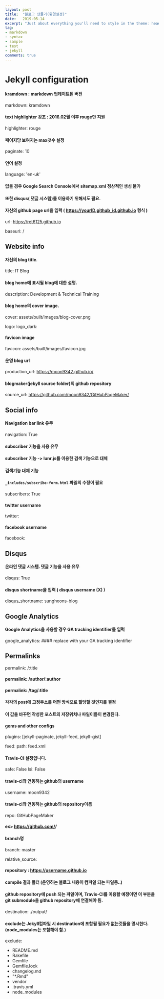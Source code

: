 ```yaml
---
layout: post
title:  "블로그 만들기(환경설정)"
date:   2019-05-14
excerpt: "Just about everything you'll need to style in the theme: headings, paragraphs, blockquotes, tables, code blocks, and more."
tag:
- markdown 
- syntax
- sample
- test
- jekyll
comments: true
---
```


# Jekyll configuration

#### kramdown : markdown 업데이트된 버전
markdown: kramdown

#### text highlighter 강조 : 2016.02월 이후 rouge만 지원
highlighter: rouge

#### 페이지당 보여지는 max갯수 설정
paginate: 10

#### 언어 설정
language: 'en-uk'

#### 없을 경우 Google Search Console에서 sitemap.xml 정상적인 생성 불가
#### 또한 disqus( 댓글 시스템)를 이용하기 위해서도 필요.
#### 자신의 github page url을 입력 ( https://yourID.github_id.github.io 형식 )
url: https://ret6125.github.io


baseurl: /

## Website info
#### 자신의 blog title.
title: IT Blog

#### blog home에 표시될 blog에 대한 설명.
description: Development & Technical Training

#### blog home의 cover image.
cover: assets/built/images/blog-cover.png


logo:
logo_dark:

#### favicon image
favicon: assets/built/images/favicon.jpg

#### 운영 blog url
production_url: https://moon9342.github.io/

#### blogmaker(jekyll source folder)의 github repository
source_url: https://github.com/moon9342/GitHubPageMaker/


## Social info
#### Navigation bar link 유무
navigation: True

#### subscriber 기능을 사용 유무
#### subscriber 기능 -> lunr.js를 이용한 검색 기능으로 대체
#### 검색기능 대체 기능
#### `_includes/subscribe-form.html` 파일의 수정이 필요
subscribers: True

#### twitter username
twitter:
#### facebook username
facebook:


## Disqus
#### 온라인 댓글 시스템. 댓글 기능을 사용 유무
disqus: True
#### disqus shortname을 입력 ( disqus username (X) )
disqus_shortname: sunghoons-blog


## Google Analytics
#### Google Analytics을 사용할 경우 GA tracking identifier를 입력
google_analytics:  #### replace with your GA tracking identifier


## Permalinks
permalink: /:title
#### permalink: /author/:author
#### permalink: /tag/:title
#### 각각의 post에 고정주소를 어떤 방식으로 할당할 것인지를 결정
#### 이 값을 바꾸면 작성한 포스트의 저장위치나 파일이름이 변경된다.

#### gems and other configs
plugins: [jekyll-paginate, jekyll-feed, jekyll-gist]

feed:
  path: feed.xml

#### Travis-CI 설정입니다.
safe: False
lsi: False

#### travis-ci와 연동하는 github의 username
username: moon9342
#### travis-ci와 연동하는 github의 repository이름
repo: GitHubPageMaker
#### ex> https://github.com/<username>/<repository>

#### branch명
branch: master


relative_source: 

#### repository : https://username.github.io
#### compile 결과 폴더 (운영하는 블로그 내용이 컴파일 되는 파일등..)
#### github repository에 push 되는 파일이며, Travis-CI를 이용할 예정이면 이 부분을 git submodule을 github repository에 연결해야 됨.
destination: ./output/

#### exclude는 Jekyll컴파일 시 destination에 포함될 필요가 없는것들을 명시한다. (node_modules는 포함해야 함.)
exclude:
  - README.md
  - Rakefile
  - Gemfile
  - Gemfile.lock
  - changelog.md
  - "*.Rmd"
  - vendor
  - .travis.yml
  - node_modules
